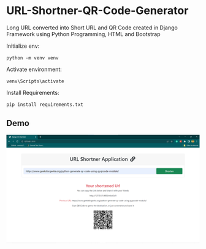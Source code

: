 # URL-Shortner-QR-Code-Generator

Long URL converted into Short URL and QR Code created in Django Framework using Python Programming, HTML and Bootstrap

Initialize env:

    python -m venv venv

Activate environment:

    venv\Scripts\activate

Install Requirements:

    pip install requirements.txt 

## Demo
![Photos of the website](https://github.com/techonair/URL-Shortner-QR-Code-Generator/blob/786a099bbbe9f70e2ae81cef06b55f66785b0c03/Screenshots/QR%20Code%20functionality.png)
